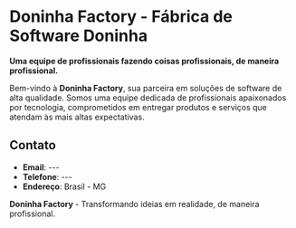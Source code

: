 # Doninha Factory - Fábrica de Software Doninha

**Uma equipe de profissionais fazendo coisas profissionais, de maneira profissional.**

Bem-vindo à **Doninha Factory**, sua parceira em soluções de software de alta qualidade. Somos uma equipe dedicada de profissionais apaixonados por tecnologia, comprometidos em entregar produtos e serviços que atendam às mais altas expectativas.

## Contato

- **Email**: ---
- **Telefone**: ---
- **Endereço**: Brasil - MG


**Doninha Factory** - Transformando ideias em realidade, de maneira profissional.
